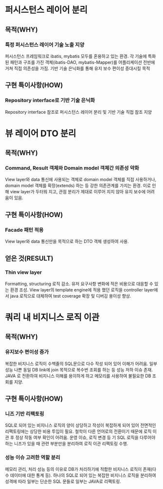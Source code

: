 # 퍼시스턴스 레이어 분리
## 목적(WHY)
### 특정 퍼시스턴스 레이어 기술 노출 지양
퍼시스턴스 프레임워크로 ibatis, mybatis 모두를 혼용하고 있는 환경. 각 기술에 특화된 패턴과 구조를 가진 객체(ibatis-DAO, mybatis-Mapper)를 어플리케이션 전반에 거쳐 직접 의존성을 가짐.
기반 기술 은닉화를 통해 유지 보수 편이성 증대시킬 목적
## 구현 특이사항(HOW)
### Repository interface로 기반 기술 은닉화
Repository interface 참조로 퍼시스턴스 레이어 분리 및 기반 기술 직접 참조 지양
# 뷰 레이어 DTO 분리
## 목적(WHY)
### Command, Result 객체와 Domain model 객체간 의존성 약화
View layer와 data 통신에 사용되는 객체로 domain model 객체를 직접 사용하거나, domain model 객체를 확장(extends) 하는 등 강한 의존관계를 가지는 환경.
이로 인해 view layer가 두터워 지고, 관점 분리가 제대로 이루어 지지 않아 유지 보수에 어려움이 있음.
## 구현 특이사항(HOW)
### Facade 패턴 적용
View layer와 data 통신만을 목적으로 하는 DTO 객체 생성하여 사용.
## 얻은 것(RESULT)
### Thin view layer
Formatting, structuring 로직 감소.
유저 요구사항 변화에 적은 비용으로 대응할 수 있는 환경 조성.
View layer의 template engine에 적용 했던 로직을 controller layer에서 java 로직으로 대체하여 test coverage 확장 및 디버깅 용이성 향상.
# 쿼리 내 비지니스 로직 이관
## 목적(WHY)
### 유지보수 편이성 증가
복잡한 비지니스 로직이 수백줄의 SQL문으로 다수 작성 되어 있어 이해가 어려움. 일부 성능 나쁜 동일 DB link에 join 목적으로 복수번 조회를 하는 등 성능 저하 이슈 존재.
JAVA 로 전환하여 비지니스 이해를 용이하게 하고 메모리를 사용하여 불필요한 DB 조회를 지양.
## 구현 특이사항(HOW)
### 니즈 기반 리팩토링
SQL로 되어 있는 비지니스 로직의 양이 상당하고 작성이 복잡하게 되어 있어 전면적인 리팩토링에는 상당한 비용 투입이 필요. 철학이 다른 언어로의 전환이기 때문에 로직 이관 후 정상 작동 여부 확인이 어려움.
운영 이슈, 로직 변경 등 기 SQL 로직을 다루어야 하는 니즈가 있을 때 관련 부분만을 분리하여 로직 이관 리팩토링 수행.
### 성능 이슈 고려한 역할 분리
메모리 관리, 처리 성능 등의 이유로 DB가 처리하기에 적합한 비지니스 로직이 존재(다수 데이터에 대한 통계 등).
하나의 SQL로 되어 있는 복잡한 비지니스 로직을 분리하여 성격에 따라 일부는 단순한 SQL 문들로 일부는 JAVA로 리팩토링.
